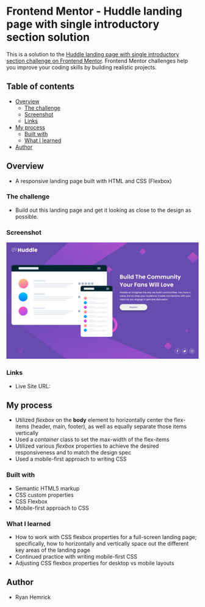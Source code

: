 # Frontend Mentor - Huddle landing page with single introductory section solution

This is a solution to the [Huddle landing page with single introductory section challenge on Frontend Mentor](https://www.frontendmentor.io/challenges/huddle-landing-page-with-a-single-introductory-section-B_2Wvxgi0). Frontend Mentor challenges help you improve your coding skills by building realistic projects. 


## Table of contents

- [Overview](#overview)
  - [The challenge](#the-challenge)
  - [Screenshot](#screenshot)
  - [Links](#links)
- [My process](#my-process)
  - [Built with](#built-with)
  - [What I learned](#what-i-learned)
- [Author](#author)


## Overview
- A responsive landing page built with HTML and CSS (Flexbox)


### The challenge
- Build out this landing page and get it looking as close to the design as possible.


### Screenshot
![](./screenshot.png)


### Links
- Live Site URL: 


## My process
- Utilized *flexbox* on the **body** element to horizontally center the flex-items (header, main, footer), as well as equally separate those items vertically
- Used a *container* class to set the max-width of the flex-items
- Utilized various *flexbox* properties to achieve the desired responsiveness and to match the design spec
- Used a mobile-first approach to writing CSS
 

### Built with
- Semantic HTML5 markup
- CSS custom properties
- CSS Flexbox
- Mobile-first approach to CSS


### What I learned
- How to work with CSS flexbox properties for a full-screen landing page; specifically, how to horizontally and vertically space out the different key areas of the landing page
- Continued practice with writing mobile-first CSS
- Adjusting CSS flexbox properties for desktop vs mobile layouts


## Author
- Ryan Hemrick
